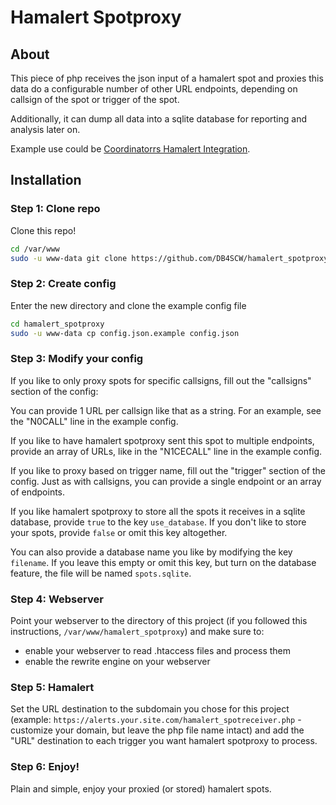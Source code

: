 # Hamalert Spotproxy
## About
This piece of php receives the json input of a hamalert spot and proxies this data do a configurable number of other URL endpoints, depending on callsign of the spot or trigger of the spot.

Additionally, it can dump all data into a sqlite database for reporting and analysis later on.

Example use could be [Coordinatorrs Hamalert Integration](https://hamawardz.de/docs/coordinatorr/hamalert_integration/). 

## Installation

### Step 1: Clone repo
Clone this repo!

```bash
cd /var/www
sudo -u www-data git clone https://github.com/DB4SCW/hamalert_spotproxy hamalert_spotproxy
```

### Step 2: Create config
Enter the new directory and clone the example config file

```bash
cd hamalert_spotproxy
sudo -u www-data cp config.json.example config.json
```

### Step 3: Modify your config
If you like to only proxy spots for specific callsigns, fill out the "callsigns" section of the config:

You can provide 1 URL per callsign like that as a string. For an example, see the "N0CALL" line in the example config.

If you like to have hamalert spotproxy sent this spot to multiple endpoints, provide an array of URLs, like in the "N1CECALL" line in the example config.

If you like to proxy based on trigger name, fill out the "trigger" section of the config. Just as with callsigns, you can provide a single endpoint or an array of endpoints.

If you like hamalert spotproxy to store all the spots it receives in a sqlite database, provide ```true``` to the key ```use_database```. If you don't like to store your spots, provide ```false``` or omit this key altogether.

You can also provide a database name you like by modifying the key ```filename```. If you leave this empty or omit this key, but turn on the database feature, the file will be named ```spots.sqlite```.

### Step 4: Webserver
Point your webserver to the directory of this project (if you followed this instructions, ```/var/www/hamalert_spotproxy```) and make sure to:
- enable your webserver to read .htaccess files and process them
- enable the rewrite engine on your webserver

### Step 5: Hamalert
Set the URL destination to the subdomain you chose for this project (example: ```https://alerts.your.site.com/hamalert_spotreceiver.php``` - customize your domain, but leave the php file name intact) and add the "URL" destination to each trigger you want hamalert spotproxy to process.

### Step 6: Enjoy!
Plain and simple, enjoy your proxied (or stored) hamalert spots.
